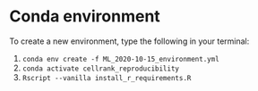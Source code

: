 # Conda environment

To create a new environment, type the following in your terminal:

1. `conda env create -f ML_2020-10-15_environment.yml`
2. `conda activate cellrank_reproducibility`
3. `Rscript --vanilla install_r_requirements.R`

